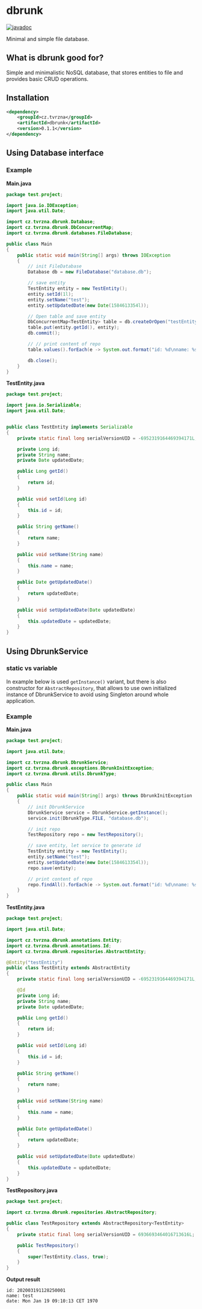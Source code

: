 # dbrunk
[![javadoc](https://javadoc.io/badge2/cz.tvrzna/dbrunk/0.1.1/javadoc.svg)](https://javadoc.io/doc/cz.tvrzna/dbrunk/0.1.1)

Minimal and simple file database.

## What is dbrunk good for?
Simple and minimalistic NoSQL database, that stores entities to file and provides basic CRUD operations.

## Installation
```xml
<dependency>
    <groupId>cz.tvrzna</groupId>
    <artifactId>dbrunk</artifactId>
    <version>0.1.1</version>
</dependency>
```

## Using Database interface

### Example

__Main.java__

```java
package test.project;

import java.io.IOException;
import java.util.Date;

import cz.tvrzna.dbrunk.Database;
import cz.tvrzna.dbrunk.DbConcurrentMap;
import cz.tvrzna.dbrunk.databases.FileDatabase;

public class Main
{
	public static void main(String[] args) throws IOException
	{
		// init FileDatabase
		Database db = new FileDatabase("database.db");

		// save entity
		TestEntity entity = new TestEntity();
		entity.setId(1l);
		entity.setName("test");
		entity.setUpdatedDate(new Date(1584613354l));

		// Open table and save entity
		DbConcurrentMap<TestEntity> table = db.createOrOpen("testEntity", TestEntity.class);
		table.put(entity.getId(), entity);
		db.commit();

		// // print content of repo
		table.values().forEach(e -> System.out.format("id: %d\nname: %s\ndate: %s", e.getId(), e.getName(), e.getUpdatedDate()));

		db.close();
	}
}
```

__TestEntity.java__

```java
package test.project;

import java.io.Serializable;
import java.util.Date;


public class TestEntity implements Serializable
{
	private static final long serialVersionUID = -6952319164469394171L;

	private Long id;
	private String name;
	private Date updatedDate;

	public Long getId()
	{
		return id;
	}

	public void setId(Long id)
	{
		this.id = id;
	}

	public String getName()
	{
		return name;
	}

	public void setName(String name)
	{
		this.name = name;
	}

	public Date getUpdatedDate()
	{
		return updatedDate;
	}

	public void setUpdatedDate(Date updatedDate)
	{
		this.updatedDate = updatedDate;
	}
}
```

## Using DbrunkService

### static vs variable
In example below is used `getInstance()` variant, but there is also constructor for `AbstractRepository`, that allows to use own initialized instance of DbrunkService to avoid using Singleton around whole application.

### Example

__Main.java__

```java
package test.project;

import java.util.Date;

import cz.tvrzna.dbrunk.DbrunkService;
import cz.tvrzna.dbrunk.exceptions.DbrunkInitException;
import cz.tvrzna.dbrunk.utils.DbrunkType;

public class Main
{
	public static void main(String[] args) throws DbrunkInitException
	{
		// init DbrunkService
		DbrunkService service = DbrunkService.getInstance();
		service.init(DbrunkType.FILE, "database.db");

		// init repo
		TestRepository repo = new TestRepository();

		// save entity, let service to generate id
		TestEntity entity = new TestEntity();
		entity.setName("test");
		entity.setUpdatedDate(new Date(1584613354l));
		repo.save(entity);

		// print content of repo
		repo.findAll().forEach(e -> System.out.format("id: %d\nname: %s\ndate: %s", e.getId(), e.getName(), e.getUpdatedDate()));
	}
}
```

__TestEntity.java__

```java
package test.project;

import java.util.Date;

import cz.tvrzna.dbrunk.annotations.Entity;
import cz.tvrzna.dbrunk.annotations.Id;
import cz.tvrzna.dbrunk.repositories.AbstractEntity;

@Entity("testEntity")
public class TestEntity extends AbstractEntity
{
	private static final long serialVersionUID = -6952319164469394171L;

	@Id
	private Long id;
	private String name;
	private Date updatedDate;

	public Long getId()
	{
		return id;
	}

	public void setId(Long id)
	{
		this.id = id;
	}

	public String getName()
	{
		return name;
	}

	public void setName(String name)
	{
		this.name = name;
	}

	public Date getUpdatedDate()
	{
		return updatedDate;
	}

	public void setUpdatedDate(Date updatedDate)
	{
		this.updatedDate = updatedDate;
	}
}
```

__TestRepository.java__

```java
package test.project;

import cz.tvrzna.dbrunk.repositories.AbstractRepository;

public class TestRepository extends AbstractRepository<TestEntity>
{
	private static final long serialVersionUID = 6936693464016713616L;

	public TestRepository()
	{
		super(TestEntity.class, true);
	}
}
```

__Output result__

```
id: 202003191128250001
name: test
date: Mon Jan 19 09:10:13 CET 1970
```
